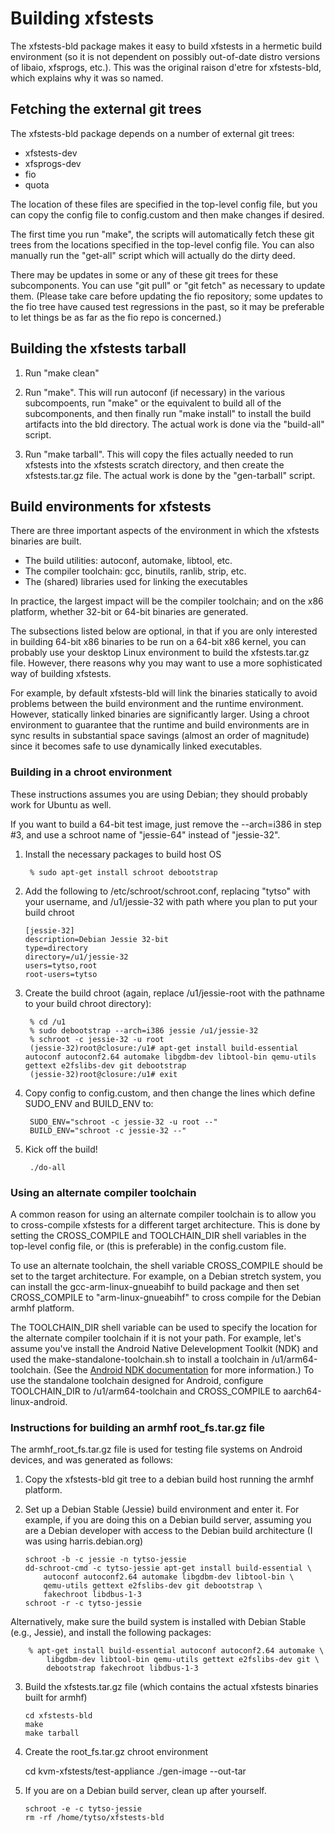 # Building xfstests

The xfstests-bld package makes it easy to build xfstests in a hermetic
build environment (so it is not dependent on possibly out-of-date
distro versions of libaio, xfsprogs, etc.).  This was the original 
raison d'etre for xfstests-bld, which explains why it was so named.

## Fetching the external git trees

The xfstests-bld package depends on a number of external git trees:

* xfstests-dev
* xfsprogs-dev
* fio
* quota

The location of these files are specified in the top-level config
file, but you can copy the config file to config.custom and then make
changes if desired.

The first time you run "make", the scripts will automatically fetch
these git trees from the locations specified in the top-level config
file.  You can also manually run the "get-all" script which will
actually do the dirty deed.

There may be updates in some or any of these git trees for these
subcomponents.  You can use "git pull" or "git fetch" as necessary to
update them.  (Please take care before updating the fio repository;
some updates to the fio tree have caused test regressions in the past,
so it may be preferable to let things be as far as the fio repo is
concerned.)

## Building the xfstests tarball

1.  Run "make clean"

2.  Run "make".  This will run autoconf (if necessary) in the various
subcompoents, run "make" or the equivalent to build all of the
subcomponents, and then finally run "make install" to install the
build artifacts into the bld directory.  The actual work is done via
the "build-all" script.

3.  Run "make tarball".  This will copy the files actually needed to
run xfstests into the xfstests scratch directory, and then create the
xfstests.tar.gz file.  The actual work is done by the "gen-tarball"
script.

## Build environments for xfstests

There are three important aspects of the environment in which the
xfstests binaries are built.

* The build utilities: autoconf, automake, libtool, etc.
* The compiler toolchain: gcc, binutils, ranlib, strip, etc.
* The (shared) libraries used for linking the executables

In practice, the largest impact will be the compiler toolchain; and on
the x86 platform, whether 32-bit or 64-bit binaries are generated.

The subsections listed below are optional, in that if you are only
interested in building 64-bit x86 binaries to be run on a 64-bit x86
kernel, you can probably use your desktop Linux environment to build
the xfstests.tar.gz file.  However, there reasons why you may want to
use a more sophisticated way of building xfstests.

For example, by default xfstests-bld will link the binaries statically
to avoid problems between the build environment and the runtime
environment.  However, statically linked binaries are significantly
larger.  Using a chroot environment to guarantee that the runtime and
build environments are in sync results in substantial space savings
(almost an order of magnitude) since it becomes safe to use
dynamically linked executables.


### Building in a chroot environment

These instructions assumes you are using Debian; they should probably
work for Ubuntu as well.

If you want to build a 64-bit test image, just remove the --arch=i386
in step #3, and use a schroot name of "jessie-64" instead of
"jessie-32".

1. Install the necessary packages to build host OS

        % sudo apt-get install schroot debootstrap

2.  Add the following to /etc/schroot/schroot.conf, replacing "tytso"
with your username, and /u1/jessie-32 with path where you plan to
put your build chroot

        [jessie-32]
        description=Debian Jessie 32-bit
        type=directory
        directory=/u1/jessie-32
        users=tytso,root
        root-users=tytso

3. Create the build chroot (again, replace /u1/jessie-root with the
pathname to your build chroot directory):

        % cd /u1
        % sudo debootstrap --arch=i386 jessie /u1/jessie-32
        % schroot -c jessie-32 -u root
        (jessie-32)root@closure:/u1# apt-get install build-essential autoconf autoconf2.64 automake libgdbm-dev libtool-bin qemu-utils gettext e2fslibs-dev git debootstrap
        (jessie-32)root@closure:/u1# exit

4. Copy config to config.custom, and then change the lines which
define SUDO_ENV and BUILD_ENV to:

        SUDO_ENV="schroot -c jessie-32 -u root --"
        BUILD_ENV="schroot -c jessie-32 --"

5. Kick off the build!

        ./do-all


### Using an alternate compiler toolchain

A common reason for using an alternate compiler toolchain is to allow
you to cross-compile xfstests for a different target architecture.
This is done by setting the CROSS_COMPILE and TOOLCHAIN_DIR shell
variables in the top-level config file, or (this is preferable) in the
config.custom file.

To use an alternate toolchain, the shell variable CROSS_COMPILE
should be set to the target architecture.  For example, on a Debian
stretch system, you can install the gcc-arm-linux-gnueabihf to build package
and then set CROSS_COMPILE to "arm-linux-gnueabihf" to cross compile
for the Debian armhf platform.

The TOOLCHAIN_DIR shell variable can be used to specify the location
for the alternate compiler toolchain if it is not your path.  For
example, let's assume you've install the Android Native Delevelopment
Toolkit (NDK) and used the make-standalone-toolchain.sh to install a
toolchain in /u1/arm64-toolchain.  (See the [Android NDK
documentation](https://developer.android.com/ndk/guides/standalone_toolchain.html)
for more information.)  To use the standalone toolchain designed for
Android, configure TOOLCHAIN_DIR to /u1/arm64-toolchain and
CROSS_COMPILE to aarch64-linux-android.

### Instructions for building an armhf root_fs.tar.gz file

The armhf_root_fs.tar.gz file is used for testing file systems on
Android devices, and was generated as follows:

1.  Copy the xfstests-bld git tree to a debian build host running the
armhf platform.

2.  Set up a Debian Stable (Jessie) build environment and enter it.  For
example, if you are doing this on a Debian build server, assuming you
are a Debian developer with access to the Debian build architecture (I
was using harris.debian.org)

        schroot -b -c jessie -n tytso-jessie
        dd-schroot-cmd -c tytso-jessie apt-get install build-essential \
        	autoconf autoconf2.64 automake libgdbm-dev libtool-bin \
        	qemu-utils gettext e2fslibs-dev git debootstrap \
        	fakechroot libdbus-1-3
        schroot -r -c tytso-jessie
Alternatively, make sure the build system is installed with Debian
Stable (e.g., Jessie), and install the following packages:

        % apt-get install build-essential autoconf autoconf2.64 automake \
        	libgdbm-dev libtool-bin qemu-utils gettext e2fslibs-dev git \
        	debootstrap fakechroot libdbus-1-3

3.  Build the xfstests.tar.gz file (which contains the actual xfstests binaries built for armhf)

        cd xfstests-bld
        make
        make tarball

4.   Create the root_fs.tar.gz chroot environment

        cd kvm-xfstests/test-appliance
        ./gen-image --out-tar

5.  If you are on a Debian build server, clean up after yourself.

        schroot -e -c tytso-jessie
        rm -rf /home/tytso/xfstests-bld
